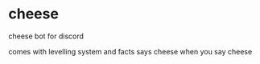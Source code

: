 # cheese
cheese bot for discord

comes with levelling system and facts
says cheese when you say cheese
